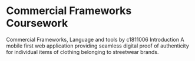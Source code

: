 # Commercial Frameworks Coursework

Commercial Frameworks, Language and tools by c1811006
Introduction
A mobile first web application providing seamless digital proof of authenticity for individual items of clothing belonging to streetwear brands.